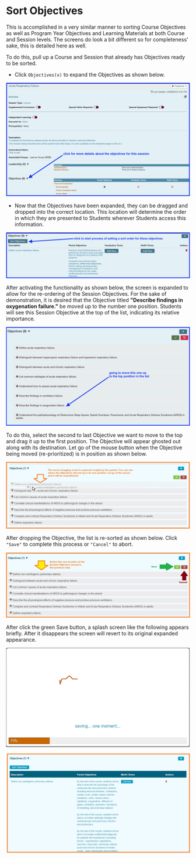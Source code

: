 # Sort Objectives

This is accomplished in a very similar manner to sorting Course Objectives as well as Program Year Objectives and Learning Materials at both Course and Session levels. The screens do look a bit different so for completeness' sake, this is detailed here as well.

To do this, pull up a Course and Session that already has Objectives ready to be sorted.

* Click `Objectives(x)` to expand the Objectives as shown below.

![Expand the list](../../images/sort_session_objectives/click_for_details.png)

* Now that the Objectives have been expanded, they can be dragged and dropped into the correct location. This location will determine the order in which they are presented to Students wherever Students access this information.

![Click to activate Sort functionality](../../images/sort_session_objectives/click_to_sort.png)

After activating the functionality as shown below, the screen is expanded to allow for the re-ordering of the Session Objectives. For the sake of demonstration, it is desired that the Objective titled **"Describe findings in oxygenation failure."** be moved up to the number one position. Students will see this Session Objective at the top of the list, indicating its relative importance.

![list displayed](../../images/sort_session_objectives/list_displayed.png)

To do this, select the second to last Objective we want to move to the top and drag it up to the first position. The Objective will appear ghosted out along with its destination. Let go of the mouse button when the Objective being moved \(re-prioritized\) is in position as shown below.

![drag and drop](../../images/sort_session_objectives/sort_sess_obj_4.jpg)

After dropping the Objective, the list is re-sorted as shown below. Click `"Save"` to complete this process or `"Cancel"` to abort.

![updated sort order](../../images/sort_session_objectives/sort_sess_obj_5.jpg)

After click the green Save button, a splash screen like the following appears briefly. After it disappears the screen will revert to its original expanded appearance.

![Saving ...](../../images/sort_session_objectives/splash_screen.jpg)

![top of list shown after update](../../images/sort_session_objectives/sort_sess_obj_6.jpg)

